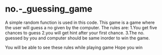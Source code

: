 # no.-_guessing_game
A simple random function is used in this code.
This game is a game where the user will guess a no given by the computer.
The rules are:
1.You get five chances to guess
2.you will get hint after your first chance.
3.The no. guessed by you and computer should be same inorder to win the game.

You will be able to see these rules while playing game
Hope you win
